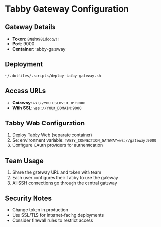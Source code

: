 # Tabby Gateway Configuration

## Gateway Details
- **Token**: `BNgh9981doggy!!`
- **Port**: 9000
- **Container**: tabby-gateway

## Deployment
```bash
~/.dotfiles/.scripts/deploy-tabby-gateway.sh
```

## Access URLs
- **Gateway**: `ws://YOUR_SERVER_IP:9000`
- **With SSL**: `wss://YOUR_DOMAIN:9000`

## Tabby Web Configuration
1. Deploy Tabby Web (separate container)
2. Set environment variable: `TABBY_CONNECTION_GATEWAY=ws://gateway:9000`
3. Configure OAuth providers for authentication

## Team Usage
1. Share the gateway URL and token with team
2. Each user configures their Tabby to use the gateway
3. All SSH connections go through the central gateway

## Security Notes
- Change token in production
- Use SSL/TLS for internet-facing deployments
- Consider firewall rules to restrict access